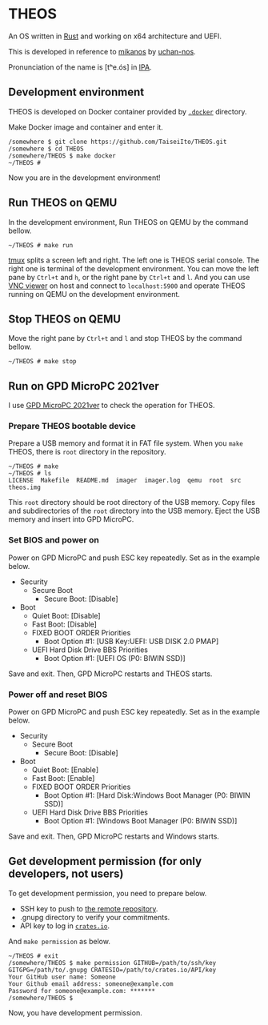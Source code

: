 # THEOS

An OS written in [Rust](https://www.rust-lang.org/) and working on x64 architecture and UEFI.

This is developed in reference to [mikanos](https://github.com/uchan-nos/mikanos) by [uchan-nos](https://github.com/uchan-nos).

Pronunciation of the name is \[t&#x2B0;e.&#xF3;s\] in [IPA](https://en.wikipedia.org/wiki/International_Phonetic_Alphabet).

## Development environment

THEOS is developed on Docker container provided by [`.docker`](.docker) directory.

Make Docker image and container and enter it.

```
/somewhere $ git clone https://github.com/TaiseiIto/THEOS.git
/somewhere $ cd THEOS
/somewhere/THEOS $ make docker
~/THEOS #
```

Now you are in the development environment!

## Run THEOS on QEMU

In the development environment, Run THEOS on QEMU by the command bellow.

```
~/THEOS # make run
```

[tmux](https://github.com/tmux/tmux) splits a screen left and right.
The left one is THEOS serial console.
The right one is terminal of the development environment.
You can move the left pane by `Ctrl+t` and `h`, or the right pane by `Ctrl+t` and `l`.
And you can use [VNC viewer](https://www.realvnc.com/en/connect/download/viewer/) on host and connect to `localhost:5900` and operate THEOS running on QEMU on the development environment.

## Stop THEOS on QEMU

Move the right pane by `Ctrl+t` and `l` and stop THEOS by the command bellow.

```
~/THEOS # make stop
```

## Run on GPD MicroPC 2021ver

I use [GPD MicroPC 2021ver](https://gpd-direct.jp/pages/gpd-micropc) to check the operation for THEOS.

### Prepare THEOS bootable device

Prepare a USB memory and format it in FAT file system.
When you `make` THEOS, there is `root` directory in the repository.

```
~/THEOS # make
~/THEOS # ls
LICENSE  Makefile  README.md  imager  imager.log  qemu  root  src  theos.img
```

This `root` directory should be root directory of the USB memory.
Copy files and subdirectories of the `root` directory into the USB memory.
Eject the USB memory and insert into GPD MicroPC.

### Set BIOS and power on

Power on GPD MicroPC and push ESC key repeatedly.
Set as in the example below.

* Security
	* Secure Boot
		* Secure Boot: [Disable]
* Boot
	* Quiet Boot: [Disable]
	* Fast Boot: [Disable]
	* FIXED BOOT ORDER Priorities
		* Boot Option #1: [USB Key:UEFI: USB DISK 2.0 PMAP]
	* UEFI Hard Disk Drive BBS Priorities
		* Boot Option #1: [UEFI OS (P0: BIWIN SSD)]

Save and exit.
Then, GPD MicroPC restarts and THEOS starts.

### Power off and reset BIOS

Power on GPD MicroPC and push ESC key repeatedly.
Set as in the example below.

* Security
	* Secure Boot
		* Secure Boot: [Disable]
* Boot
	* Quiet Boot: [Enable]
	* Fast Boot: [Enable]
	* FIXED BOOT ORDER Priorities
		* Boot Option #1: [Hard Disk:Windows Boot Manager (P0: BIWIN SSD)]
	* UEFI Hard Disk Drive BBS Priorities
		* Boot Option #1: [Windows Boot Manager (P0: BIWIN SSD)]

Save and exit.
Then, GPD MicroPC restarts and Windows starts.

## Get development permission (for only developers, not users)

To get development permission, you need to prepare below.

* SSH key to push to [the remote repository](https://github.com/TaiseiIto/THEOS).
* .gnupg directory to verify your commitments.
* API key to log in [`crates.io`](https://crates.io/).

And `make permission` as below.

```
~/THEOS # exit
/somewhere/THEOS $ make permission GITHUB=/path/to/ssh/key GITGPG=/path/to/.gnupg CRATESIO=/path/to/crates.io/API/key
Your GitHub user name: Someone
Your Github email address: someone@example.com
Password for someone@example.com: *******
/somewhere/THEOS $
```

Now, you have development permission.

